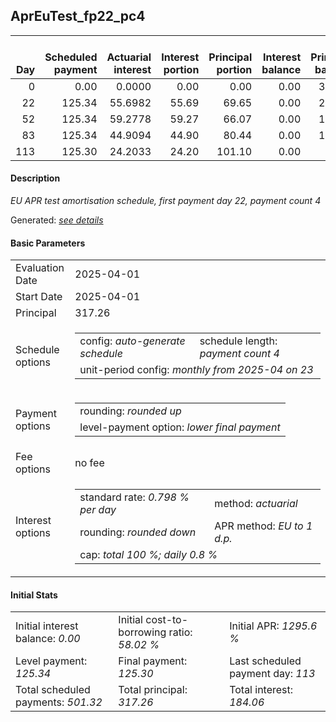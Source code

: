 <h2>AprEuTest_fp22_pc4</h2>
<table>
    <thead style="vertical-align: bottom;">
        <th style="text-align: right;">Day</th>
        <th style="text-align: right;">Scheduled payment</th>
        <th style="text-align: right;">Actuarial interest</th>
        <th style="text-align: right;">Interest portion</th>
        <th style="text-align: right;">Principal portion</th>
        <th style="text-align: right;">Interest balance</th>
        <th style="text-align: right;">Principal balance</th>
        <th style="text-align: right;">Total actuarial interest</th>
        <th style="text-align: right;">Total interest</th>
        <th style="text-align: right;">Total principal</th>
    </thead>
    <tr style="text-align: right;">
        <td class="ci00">0</td>
        <td class="ci01" style="white-space: nowrap;">0.00</td>
        <td class="ci02">0.0000</td>
        <td class="ci03">0.00</td>
        <td class="ci04">0.00</td>
        <td class="ci05">0.00</td>
        <td class="ci06">317.26</td>
        <td class="ci07">0.0000</td>
        <td class="ci08">0.00</td>
        <td class="ci09">0.00</td>
    </tr>
    <tr style="text-align: right;">
        <td class="ci00">22</td>
        <td class="ci01" style="white-space: nowrap;">125.34</td>
        <td class="ci02">55.6982</td>
        <td class="ci03">55.69</td>
        <td class="ci04">69.65</td>
        <td class="ci05">0.00</td>
        <td class="ci06">247.61</td>
        <td class="ci07">55.6982</td>
        <td class="ci08">55.69</td>
        <td class="ci09">69.65</td>
    </tr>
    <tr style="text-align: right;">
        <td class="ci00">52</td>
        <td class="ci01" style="white-space: nowrap;">125.34</td>
        <td class="ci02">59.2778</td>
        <td class="ci03">59.27</td>
        <td class="ci04">66.07</td>
        <td class="ci05">0.00</td>
        <td class="ci06">181.54</td>
        <td class="ci07">114.9760</td>
        <td class="ci08">114.96</td>
        <td class="ci09">135.72</td>
    </tr>
    <tr style="text-align: right;">
        <td class="ci00">83</td>
        <td class="ci01" style="white-space: nowrap;">125.34</td>
        <td class="ci02">44.9094</td>
        <td class="ci03">44.90</td>
        <td class="ci04">80.44</td>
        <td class="ci05">0.00</td>
        <td class="ci06">101.10</td>
        <td class="ci07">159.8854</td>
        <td class="ci08">159.86</td>
        <td class="ci09">216.16</td>
    </tr>
    <tr style="text-align: right;">
        <td class="ci00">113</td>
        <td class="ci01" style="white-space: nowrap;">125.30</td>
        <td class="ci02">24.2033</td>
        <td class="ci03">24.20</td>
        <td class="ci04">101.10</td>
        <td class="ci05">0.00</td>
        <td class="ci06">0.00</td>
        <td class="ci07">184.0887</td>
        <td class="ci08">184.06</td>
        <td class="ci09">317.26</td>
    </tr>
</table>
<h4>Description</h4>
<p><i>EU APR test amortisation schedule, first payment day 22, payment count 4</i></p>
<p>Generated: <i><a href="../GeneratedDate.html">see details</a></i></p>
<h4>Basic Parameters</h4>
<table>
    <tr>
        <td>Evaluation Date</td>
        <td>2025-04-01</td>
    </tr>
    <tr>
        <td>Start Date</td>
        <td>2025-04-01</td>
    </tr>
    <tr>
        <td>Principal</td>
        <td>317.26</td>
    </tr>
    <tr>
        <td>Schedule options</td>
        <td>
            <table>
                <tr>
                    <td>config: <i>auto-generate schedule</i></td>
                    <td>schedule length: <i><i>payment count</i> 4</i></td>
                </tr>
                <tr>
                    <td colspan="2" style="white-space: nowrap;">unit-period config: <i>monthly from 2025-04 on 23</i></td>
                </tr>
            </table>
        </td>
    </tr>
    <tr>
        <td>Payment options</td>
        <td>
            <table>
                <tr>
                    <td>rounding: <i>rounded up</i></td>
                </tr>
                <tr>
                    <td>level-payment option: <i>lower&nbsp;final&nbsp;payment</i></td>
                </tr>
            </table>
        </td>
    </tr>
    <tr>
        <td>Fee options</td>
        <td>no fee
        </td>
    </tr>
    <tr>
        <td>Interest options</td>
        <td>
            <table>
                <tr>
                    <td>standard rate: <i>0.798 % per day</i></td>
                    <td>method: <i>actuarial</i></td>
                </tr>
                <tr>
                    <td>rounding: <i>rounded down</i></td>
                    <td>APR method: <i>EU to 1 d.p.</i></td>
                </tr>
                <tr>
                    <td colspan="2">cap: <i>total 100 %; daily 0.8 %</td>
                </tr>
            </table>
        </td>
    </tr>
</table>
<h4>Initial Stats</h4>
<table>
    <tr>
        <td>Initial interest balance: <i>0.00</i></td>
        <td>Initial cost-to-borrowing ratio: <i>58.02 %</i></td>
        <td>Initial APR: <i>1295.6 %</i></td>
    </tr>
    <tr>
        <td>Level payment: <i>125.34</i></td>
        <td>Final payment: <i>125.30</i></td>
        <td>Last scheduled payment day: <i>113</i></td>
    </tr>
    <tr>
        <td>Total scheduled payments: <i>501.32</i></td>
        <td>Total principal: <i>317.26</i></td>
        <td>Total interest: <i>184.06</i></td>
    </tr>
</table>